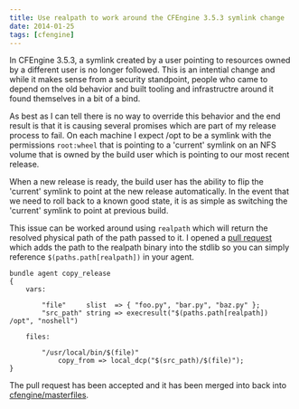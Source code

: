 ```yaml
---
title: Use realpath to work around the CFEngine 3.5.3 symlink change
date: 2014-01-25
tags: [cfengine]
---
```

In CFEngine 3.5.3, a symlink created by a user pointing to resources owned by a
different user is no longer followed. This is an intential change and while it makes
sense from a security standpoint, people who came to depend on the old behavior and
built tooling and infrastructre around it found themselves in a bit of a bind.

As best as I can tell there is no way to override this behavior and the end result
is that it is causing several promises which are part of my release process to fail.
On each machine I expect /opt to be a symlink with the permissions `root:wheel` that
is pointing to a 'current' symlink on an NFS volume that is owned by the build user
which is pointing to our most recent release.

When a new release is ready, the build user has the ability to flip the
'current' symlink to point at the new release automatically. In the event that
we need to roll back to a known good state, it is as simple as switching the
'current' symlink to point at previous build.

This issue can be worked around using `realpath` which will return the resolved
physical path of the path passed to it. I opened a [pull request](https://github.com/cfengine/masterfiles/pull/100)
which adds the path to the realpath binary into the stdlib so you can simply reference
`$(paths.path[realpath])` in your agent.

```
bundle agent copy_release
{
    vars:

        "file"     slist  => { "foo.py", "bar.py", "baz.py" };
        "src_path" string => execresult("$(paths.path[realpath]) /opt", "noshell")

    files:

        "/usr/local/bin/$(file)"
            copy_from => local_dcp("$(src_path)/$(file)");
}
```

The pull request has been accepted and it has been merged into back into [cfengine/masterfiles](https://github.com/cfengine/masterfiles).
